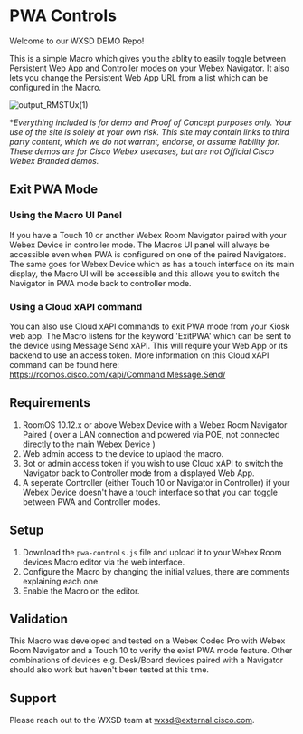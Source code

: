 # PWA Controls
Welcome to our WXSD DEMO Repo! <!-- Keep this here --> 


This is a simple Macro which gives you the ablity to easily toggle between Persistent Web App and Controller modes on your Webex Navigator. It also lets you change the Persistent Web App URL from a list which can be configured in the Macro.

![output_RMSTUx(1)](https://user-images.githubusercontent.com/21026209/166060186-c4f0d8ca-22c4-4598-977f-78dd47ab049e.gif)

<!-- Keep the following here -->  
 *_Everything included is for demo and Proof of Concept purposes only. Your use of the site is solely at your own risk. This site may contain links to third party content, which we do not warrant, endorse, or assume liability for. These demos are for Cisco Webex usecases, but are not Official Cisco Webex Branded demos._
 
 
## Exit PWA Mode

### Using the Macro UI Panel
If you have a Touch 10 or another Webex Room Navigator paired with your Webex Device in controller mode. The Macros UI panel will always be accessible even when PWA is configured on one of the paired Navigators. The same goes for Webex Device which as has a touch interface on its main display, the Macro UI will be accessible and this allows you to switch the Navigator in PWA mode back to controller mode.

### Using a Cloud xAPI command
You can also use Cloud xAPI commands to exit PWA mode from your Kiosk web app. The Macro listens for the keyword 'ExitPWA' which can be sent to the device using Message Send xAPI. This will require your Web App or its backend to use an access token. More information on this Cloud xAPI command can be found here: https://roomos.cisco.com/xapi/Command.Message.Send/

## Requirements

1. RoomOS 10.12.x or above Webex Device with a Webex Room Navigator Paired ( over a LAN connection and powered via POE, not connected directly to the main Webex Device )
2. Web admin access to the device to uplaod the macro.
3. Bot or admin access token if you wish to use Cloud xAPI to switch the Navigator back to Controller mode from a displayed Web App.
4. A seperate Controller (either Touch 10 or Navigator in Controller) if your Webex Device doesn't have a touch interface so that you can toggle between PWA and Controller modes.


## Setup

1. Download the ``pwa-controls.js`` file and upload it to your Webex Room devices Macro editor via the web interface.
2. Configure the Macro by changing the initial values, there are comments explaining each one.
3. Enable the Macro on the editor.


## Validation
This Macro was developed and tested on a Webex Codec Pro with Webex Room Navigator and a Touch 10 to verify the exist PWA mode feature. Other combinations of devices e.g. Desk/Board devices paired with a Navigator should also work but haven't been tested at this time.

## Support

Please reach out to the WXSD team at [wxsd@external.cisco.com](mailto:wxsd@external.cisco.com?subject=pwa-controls-macro).
